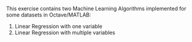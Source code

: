 This exercise contains two Machine Learning Algorithms implemented for some datasets in Octave/MATLAB:

1) Linear Regression with one variable
2) Linear Regression with multiple variables
